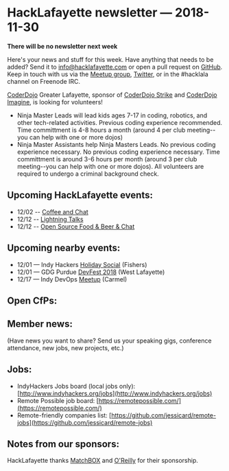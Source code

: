 # HackLafayette newsletter — 2018-11-30

**There will be no newsletter next week**

Here's your news and stuff for this week. Have anything that needs to be added? Send it to info@hacklafayette.com or open a pull request on [GitHub](https://github.com/hacklafayette/newsletter). Keep in touch with us via the [Meetup group](https://www.meetup.com/hacklafayette/), [Twitter](https://twitter.com/hacklafayette), or in the #hacklala channel on Freenode IRC.

[CoderDojo](http://www.greaterlafayettecommerce.com/greater-lafayette-coder-dojo) Greater Lafayette, sponsor of [CoderDojo Strike](http://www.signupgenius.com/go/5080945aea62ea5f49-coderdojo) and [CoderDojo Imagine](http://www.signupgenius.com/go/5080945aea62ea5f49-coderdojo1), is looking for volunteers!

- Ninja Master Leads will lead kids ages 7-17 in coding, robotics, and other tech-related activities. Previous coding experience recommended. Time committment is 4-8 hours a month (around 4 per club meeting--you can help with one or more dojos)
- Ninja Master Assistants help Ninja Masters Leads. No previous coding experience necessary.
  No previous coding experience necessary. Time committment is around 3-6 hours per month (around 3 per club meeting--you can help with one or more dojos). All volunteers are required to undergo a criminal background check.

## Upcoming HackLafayette events:

- 12/02 -- [Coffee and Chat](https://www.meetup.com/hacklafayette/events/fmlpkqyxpbhc/)
- 12/12 -- [Lightning Talks](https://www.meetup.com/hacklafayette/events/vkwlfpyxqbqb/)
- 12/12 -- [Open Source Food & Beer & Chat](https://www.meetup.com/hacklafayette/events/rzscgqyxqbqb/)

## Upcoming nearby events:

- 12/01 — Indy Hackers [Holiday Social](http://www.indyhackers.org/holiday-social-2018) (Fishers)
- 12/01 — GDG Purdue [DevFest 2018](https://www.meetup.com/gdgpurdue/events/254493861/) (West Lafayette)
- 12/17 — Indy DevOps [Meetup](https://www.meetup.com/IndyDevOps/events/jwvfcqyxqbgc/) (Carmel)

## Open CfPs:

## Member news:

(Have news you want to share? Send us your speaking gigs, conference attendance, new jobs, new projects, etc.)

## Jobs:

- IndyHackers Jobs board (local jobs only): [http://www.indyhackers.org/jobs](http://www.indyhackers.org/jobs)
- Remote Possible job board: [https://remotepossible.com/](https://remotepossible.com/)
- Remote-friendly companies list: [https://github.com/jessicard/remote-jobs](https://github.com/jessicard/remote-jobs)

## Notes from our sponsors:

HackLafayette thanks [MatchBOX](http://matchboxstudio.org/) and [O'Reilly](http://www.oreilly.com/) for their sponsorship.
